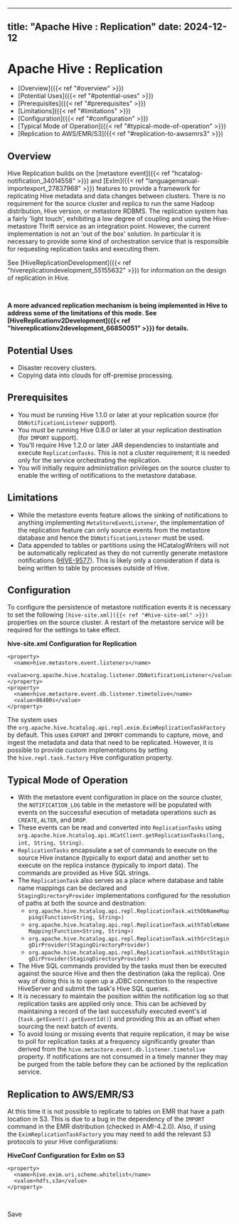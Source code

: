 ---

title: "Apache Hive : Replication"
date: 2024-12-12
----------------

# Apache Hive : Replication

* [Overview]({{< ref "#overview" >}})
* [Potential Uses]({{< ref "#potential-uses" >}})
* [Prerequisites]({{< ref "#prerequisites" >}})
* [Limitations]({{< ref "#limitations" >}})
* [Configuration]({{< ref "#configuration" >}})
* [Typical Mode of Operation]({{< ref "#typical-mode-of-operation" >}})
* [Replication to AWS/EMR/S3]({{< ref "#replication-to-awsemrs3" >}})

## Overview

Hive Replication builds on the [metastore event]({{< ref "hcatalog-notification_34014558" >}}) and [ExIm]({{< ref "languagemanual-importexport_27837968" >}}) features to provide a framework for replicating Hive metadata and data changes between clusters. There is no requirement for the source cluster and replica to run the same Hadoop distribution, Hive version, or metastore RDBMS. The replication system has a fairly 'light touch', exhibiting a low degree of coupling and using the Hive-metastore Thrift service as an integration point. However, the current implementation is not an 'out of the box' solution. In particular it is necessary to provide some kind of orchestration service that is responsible for requesting replication tasks and executing them.

See [HiveReplicationDevelopment]({{< ref "hivereplicationdevelopment_55155632" >}}) for information on the design of replication in Hive.

 

**A more advanced replication mechanism is being implemented in Hive to address some of the limitations of this mode. See [HiveReplicationv2Development]({{< ref "hivereplicationv2development_66850051" >}}) for details.**

## Potential Uses

* Disaster recovery clusters.
* Copying data into clouds for off-premise processing.

## Prerequisites

* You must be running Hive 1.1.0 or later at your replication source (for `DbNotificationListener` support).
* You must be running Hive 0.8.0 or later at your replication destination (for `IMPORT` support).
* You'll require Hive 1.2.0 or later JAR dependencies to instantiate and execute `ReplicationTasks`. This is not a cluster requirement; it is needed only for the service orchestrating the replication.
* You will initially require administration privileges on the source cluster to enable the writing of notifications to the metastore database.

## Limitations

* While the metastore events feature allows the sinking of notifications to anything implementing `MetaStoreEventListener`, the implementation of the replication feature can only source events from the metastore database and hence the `DbNotificationListener` must be used.
* Data appended to tables or partitions using the HCatalogWriters will not be automatically replicated as they do not currently generate metastore notifications ([HIVE-9577](https://issues.apache.org/jira/browse/HIVE-9577)). This is likely only a consideration if data is being written to table by processes outside of Hive.

## Configuration

To configure the persistence of metastore notification events it is necessary to set the following `[hive-site.xml]({{< ref "#hive-site-xml" >}})` properties on the source cluster. A restart of the metastore service will be required for the settings to take effect.

**hive-site.xml Configuration for Replication**

```
<property>
  <name>hive.metastore.event.listeners</name>
  <value>org.apache.hive.hcatalog.listener.DbNotificationListener</value>
</property>
<property>
  <name>hive.metastore.event.db.listener.timetolive</name>
  <value>86400s</value>
</property>
```

The system uses the `org.apache.hive.hcatalog.api.repl.exim.EximReplicationTaskFactory` by default. This uses `EXPORT` and `IMPORT` commands to capture, move, and ingest the metadata and data that need to be replicated. However, it is possible to provide custom implementations by setting the `hive.repl.task.factory` Hive configuration property.

## Typical Mode of Operation

* With the metastore event configuration in place on the source cluster, the `NOTIFICATION_LOG` table in the metastore will be populated with events on the successful execution of metadata operations such as `CREATE`, `ALTER`, and `DROP`.
* These events can be read and converted into `ReplicationTasks` using `org.apache.hive.hcatalog.api.HCatClient.getReplicationTasks(long, int, String, String)`.
* `ReplicationTasks` encapsulate a set of commands to execute on the source Hive instance (typically to export data) and another set to execute on the replica instance (typically to import data). The commands are provided as Hive SQL strings.
* The `ReplicationTask` also serves as a place where database and table name mappings can be declared and `StagingDirectoryProvider` implementations configured for the resolution of paths at both the source and destination:
  + `org.apache.hive.hcatalog.api.repl.ReplicationTask.withDbNameMapping(Function<String, String>)`
  + `org.apache.hive.hcatalog.api.repl.ReplicationTask.withTableNameMapping(Function<String, String>)`
  + `org.apache.hive.hcatalog.api.repl.ReplicationTask.withSrcStagingDirProvider(StagingDirectoryProvider)`
  + `org.apache.hive.hcatalog.api.repl.ReplicationTask.withDstStagingDirProvider(StagingDirectoryProvider)`
* The Hive SQL commands provided by the tasks must then be executed against the source Hive and then the destination (aka the replica). One way of doing this is to open up a JDBC connection to the respective HiveServer and submit the task's Hive SQL queries.
* It is necessary to maintain the position within the notification log so that replication tasks are applied only once. This can be achieved by maintaining a record of the last successfully executed event's id (`task.getEvent().getEventId()`) and providing this as an offset when sourcing the next batch of events.
* To avoid losing or missing events that require replication, it may be wise to poll for replication tasks at a frequency significantly greater than derived from the `hive.metastore.event.db.listener.timetolive` property. If notifications are not consumed in a timely manner they may be purged from the table before they can be actioned by the replication service.

## Replication to AWS/EMR/S3

At this time it is not possible to replicate to tables on EMR that have a path location in S3. This is due to a bug in the dependency of the `IMPORT` command in the EMR distribution (checked in AMI-4.2.0). Also, if using the `EximReplicationTaskFactory` you may need to add the relevant S3 protocols to your Hive configurations:

**HiveConf Configuration for ExIm on S3**

```
<property>
  <name>hive.exim.uri.scheme.whitelist</name>
  <value>hdfs,s3a</value>
</property>
```

 

Save

